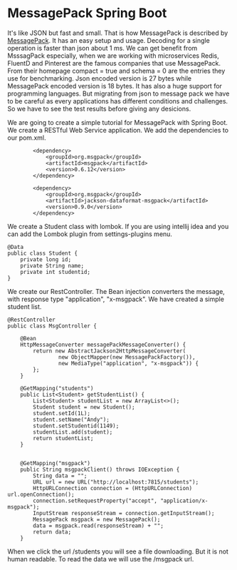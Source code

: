 # MessagePack Spring Boot

It's like JSON but fast and small. That is how MessagePack  is described by [MessagePack](https://msgpack.org/). 
It has an easy setup and usage. Decoding for a single operation is faster than json about 1 ms. We can get benefit from MsssagPack especially, when we are working with microservices
Redis, FluentD and Pinterest are the famous companies that use MessagePack.
From their homepage compact = true and schema = 0 are the entries they use for benchmarking. Json encoded version is 27 bytes while MessagePack encoded version is 18 bytes.
It has also a  huge support for programming languages. 
But migrating  from json to message pack we have to be careful as every applications has different conditions and challenges. So we have to see the test results before giving any desicions. 


We are going to create a simple tutorial for MessagePack with Spring Boot. We create a RESTful Web Service application. We add the dependencies to our pom.xml.
```
        <dependency>
            <groupId>org.msgpack</groupId>
            <artifactId>msgpack</artifactId>
            <version>0.6.12</version>
        </dependency>

        <dependency>
            <groupId>org.msgpack</groupId>
            <artifactId>jackson-dataformat-msgpack</artifactId>
            <version>0.9.0</version>
        </dependency>

```
We create a Student class with lombok. If you are using intellij idea and you can add the Lombok plugin from settings-plugins menu.
```
@Data
public class Student {
    private long id;
    private String name;
    private int studentid;
}
```


We create our RestController. The Bean injection converters the message, with  response type "application", "x-msgpack".
We have created a simple student list. 
```
@RestController
public class MsgController {

    @Bean
    HttpMessageConverter messagePackMessageConverter() {
        return new AbstractJackson2HttpMessageConverter(
                new ObjectMapper(new MessagePackFactory()),
                new MediaType("application", "x-msgpack")) {
        };
    }

    @GetMapping("students")
    public List<Student> getStudentList() {
        List<Student> studentList = new ArrayList<>();
        Student student = new Student();
        student.setId(1L);
        student.setName("Andy");
        student.setStudentid(1149);
        studentList.add(student);
        return studentList;
    }


    @GetMapping("msgpack")
    public String msgpackClient() throws IOException {
        String data = "";
        URL url = new URL("http://localhost:7815/students");
        HttpURLConnection connection = (HttpURLConnection) url.openConnection();
        connection.setRequestProperty("accept", "application/x-msgpack");
        InputStream responseStream = connection.getInputStream();
        MessagePack msgpack = new MessagePack();
        data = msgpack.read(responseStream) + "";
        return data;
    }

```
When we click the url /students you will see a file downloading. But it is not human readable. To read the data we will use the /msgpack url.








